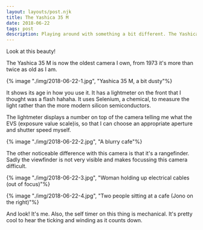 ```yaml
--- 
layout: layouts/post.njk
title: The Yashica 35 M
date: 2018-06-22
tags: post
description: Playing around with something a bit different. The Yashica 35 M
---
```


Look at this beauty!

The Yashica 35 M is now the oldest camera I own, from 1973 it's more than twice as old as I am.

{% image "./img/2018-06-22-1.jpg", "Yashica 35 M, a bit dusty"%}

It shows its age in how you use it. It has a lightmeter on the front that I thought was a flash hahaha. It uses Selenium, a chemical, to measure the light rather than the more modern silicon semiconductors.

The lightmeter displays a number on top of the camera telling me what the EVS (exposure value scale)is, so that I can choose an appropriate aperture and shutter speed myself.

{% image "./img/2018-06-22-2.jpg", "A blurry cafe"%}

The other noticeable difference with this camera is that it's a rangefinder. Sadly the viewfinder is not very visible and makes focussing this camera difficult.  

{% image "./img/2018-06-22-3.jpg", "Woman holding up electrical cables (out of focus)"%}

{% image "./img/2018-06-22-4.jpg", "Two people sitting at a cafe (Jono on the right)"%}

And look! It's me. Also, the self timer on this thing is mechanical. It's pretty cool to hear the ticking and winding as it counts down.